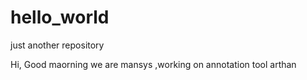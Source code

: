 # hello_world
just another repository


Hi, Good maorning 
we are mansys ,working on annotation tool arthan
